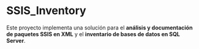 # SSIS_Inventory
Este proyecto implementa una solución para el **análisis y documentación de paquetes SSIS en XML** y el **inventario de bases de datos en SQL Server**.
